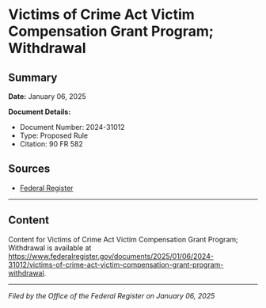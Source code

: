 # Victims of Crime Act Victim Compensation Grant Program; Withdrawal

## Summary

**Date:** January 06, 2025

**Document Details:**
- Document Number: 2024-31012
- Type: Proposed Rule
- Citation: 90 FR 582

## Sources
- [Federal Register](https://www.federalregister.gov/documents/2025/01/06/2024-31012/victims-of-crime-act-victim-compensation-grant-program-withdrawal)

---

## Content

Content for Victims of Crime Act Victim Compensation Grant Program; Withdrawal is available at https://www.federalregister.gov/documents/2025/01/06/2024-31012/victims-of-crime-act-victim-compensation-grant-program-withdrawal.

---

*Filed by the Office of the Federal Register on January 06, 2025*
